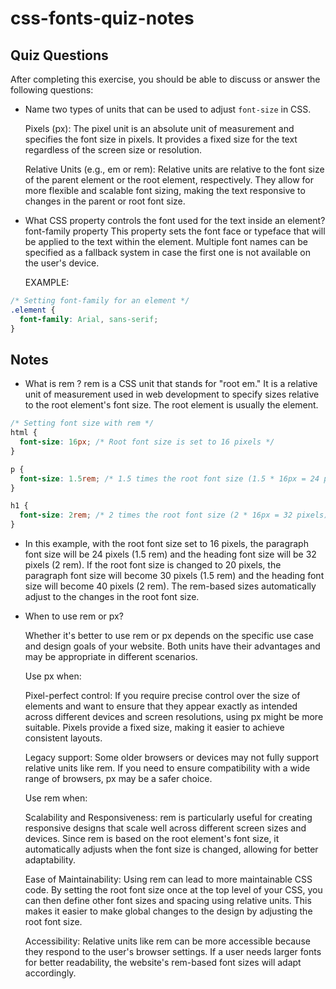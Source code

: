 # css-fonts-quiz-notes

## Quiz Questions

After completing this exercise, you should be able to discuss or answer the following questions:

- Name two types of units that can be used to adjust `font-size` in CSS.

  Pixels (px): The pixel unit is an absolute unit of measurement and specifies the font size in pixels. It provides a fixed size for the text regardless of the screen size or resolution.

  Relative Units (e.g., em or rem): Relative units are relative to the font size of the parent element or the root element, respectively. They allow for more flexible and scalable font sizing, making the text responsive to changes in the parent or root font size.

- What CSS property controls the font used for the text inside an element?
  font-family property
  This property sets the font face or typeface that will be applied to the text within the element. Multiple font names can be specified as a fallback system in case the first one is not available on the user's device.

  EXAMPLE:

```css
/* Setting font-family for an element */
.element {
  font-family: Arial, sans-serif;
}
```

## Notes

- What is rem ?
  rem is a CSS unit that stands for "root em." It is a relative unit of measurement used in web development to specify sizes relative to the root element's font size. The root element is usually the <html> element.

```css
/* Setting font size with rem */
html {
  font-size: 16px; /* Root font size is set to 16 pixels */
}

p {
  font-size: 1.5rem; /* 1.5 times the root font size (1.5 * 16px = 24 pixels) */
}

h1 {
  font-size: 2rem; /* 2 times the root font size (2 * 16px = 32 pixels) */
}
```

- In this example, with the root font size set to 16 pixels, the paragraph font size will be 24 pixels (1.5 rem) and the heading font size will be 32 pixels (2 rem). If the root font size is changed to 20 pixels, the paragraph font size will become 30 pixels (1.5 rem) and the heading font size will become 40 pixels (2 rem). The rem-based sizes automatically adjust to the changes in the root font size.

- When to use rem or px?

  Whether it's better to use rem or px depends on the specific use case and design goals of your website. Both units have their advantages and may be appropriate in different scenarios.

  Use px when:

  Pixel-perfect control: If you require precise control over the size of elements and want to ensure that they appear exactly as intended across different devices and screen resolutions, using px might be more suitable. Pixels provide a fixed size, making it easier to achieve consistent layouts.

  Legacy support: Some older browsers or devices may not fully support relative units like rem. If you need to ensure compatibility with a wide range of browsers, px may be a safer choice.

  Use rem when:

  Scalability and Responsiveness: rem is particularly useful for creating responsive designs that scale well across different screen sizes and devices. Since rem is based on the root element's font size, it automatically adjusts when the font size is changed, allowing for better adaptability.

  Ease of Maintainability: Using rem can lead to more maintainable CSS code. By setting the root font size once at the top level of your CSS, you can then define other font sizes and spacing using relative units. This makes it easier to make global changes to the design by adjusting the root font size.

  Accessibility: Relative units like rem can be more accessible because they respond to the user's browser settings. If a user needs larger fonts for better readability, the website's rem-based font sizes will adapt accordingly.
